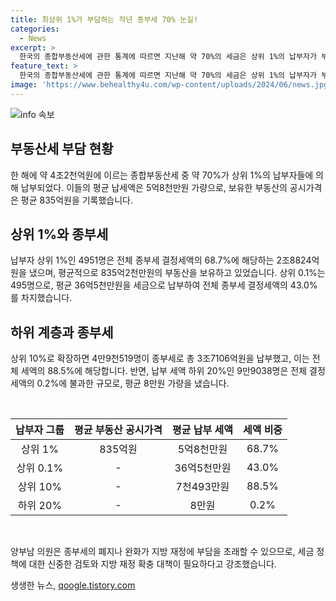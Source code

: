 ```yaml
---
title: 최상위 1%가 부담하는 작년 종부세 70% 눈길!
categories:
  - News
excerpt: >
  한국의 종합부동산세에 관한 통계에 따르면 지난해 약 70%의 세금은 상위 1%의 납부자가 부담했으며, 평균적으로 5억8천만원의 세금을 냈다. 상위 0.1%는 36억5천만원을, 상위 10%는 7천493만원을 평균적으로 낸 것으로 나타났다. 양부남 국회의원은 종부세 폐지나 완화는 지방 재정에 치명타를 줄 것이라며 면밀한 검토와 지방 재정 대책 논의가 필요하다고 말했다.
feature_text: >
  한국의 종합부동산세에 관한 통계에 따르면 지난해 약 70%의 세금은 상위 1%의 납부자가 부담했으며, 평균적으로 5억8천만원의 세금을 냈다. 상위 0.1%는 36억5천만원을, 상위 10%는 7천493만원을 평균적으로 낸 것으로 나타났다. 양부남 국회의원은 종부세 폐지나 완화는 지방 재정에 치명타를 줄 것이라며 면밀한 검토와 지방 재정 대책 논의가 필요하다고 말했다.
image: 'https://www.behealthy4u.com/wp-content/uploads/2024/06/news.jpg'
---
```


<p><img src="https://www.behealthy4u.com/wp-content/uploads/2024/06/news.jpg" alt="info 속보" /></p>

<h2 data-ke-size="size26">부동산세 부담 현황</h2>

<p>한 해에 약 4조2천억원에 이르는 종합부동산세 중 약 70%가 상위 1%의 납부자들에 의해 납부되었다. 이들의 평균 납세액은 5억8천만원 가량으로, 보유한 부동산의 공시가격은 평균 835억원을 기록했습니다.</p>

<h2 data-ke-size="size26">상위 1%와 종부세</h2>

<p>납부자 상위 1%인 4951명은 전체 종부세 결정세액의 68.7%에 해당하는 2조8824억원을 냈으며, 평균적으로 835억2천만원의 부동산을 보유하고 있었습니다. 상위 0.1%는 495명으로, 평균 36억5천만원을 세금으로 납부하여 전체 종부세 결정세액의 43.0%를 차지했습니다.</p>

<h2 data-ke-size="size26">하위 계층과 종부세</h2>

<p>상위 10%로 확장하면 4만9천519명이 종부세로 총 3조7106억원을 납부했고, 이는 전체 세액의 88.5%에 해당합니다. 반면, 납부 세액 하위 20%인 9만9038명은 전체 결정세액의 0.2%에 불과한 규모로, 평균 8만원 가량을 냈습니다.</p>

<p data-ke-size="size16">&nbsp;</p>

<table>
    <thead>
        <tr>
            <th style="text-align: center;">납부자 그룹</th>
            <th style="text-align: center;">평균 부동산 공시가격</th>
            <th style="text-align: center;">평균 납부 세액</th>
            <th style="text-align: center;">세액 비중</th>
        </tr>
    </thead>
    <tbody>
        <tr>
            <td style="text-align: center;">상위 1%</td>
            <td style="text-align: center;">835억원</td>
            <td style="text-align: center;">5억8천만원</td>
            <td style="text-align: center;">68.7%</td>
        </tr>
        <tr>
            <td style="text-align: center;">상위 0.1%</td>
            <td style="text-align: center;">-</td>
            <td style="text-align: center;">36억5천만원</td>
            <td style="text-align: center;">43.0%</td>
        </tr>
        <tr>
            <td style="text-align: center;">상위 10%</td>
            <td style="text-align: center;">-</td>
            <td style="text-align: center;">7천493만원</td>
            <td style="text-align: center;">88.5%</td>
        </tr>
        <tr>
            <td style="text-align: center;">하위 20%</td>
            <td style="text-align: center;">-</td>
            <td style="text-align: center;">8만원</td>
            <td style="text-align: center;">0.2%</td>
        </tr>
    </tbody>
</table>

<p data-ke-size="size16">&nbsp;</p>

<p>양부남 의원은 종부세의 폐지나 완화가 지방 재정에 부담을 초래할 수 있으므로, 세금 정책에 대한 신중한 검토와 지방 재정 확충 대책이 필요하다고 강조했습니다.</p>
생생한 뉴스, <a href="https://qoogle.tistory.com" rel="dofollow">qoogle.tistory.com</a>


